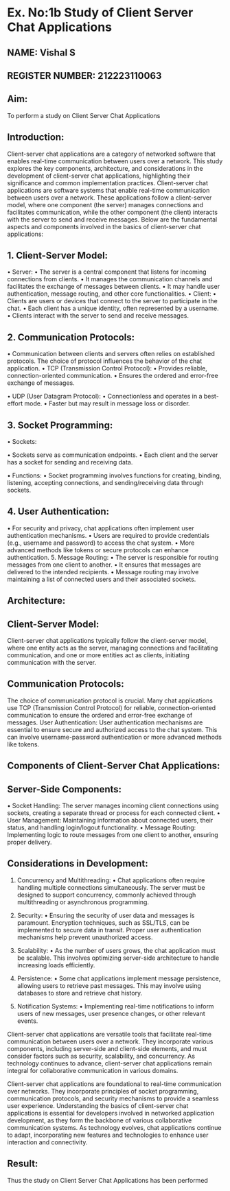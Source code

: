 # Ex. No:1b 			Study of Client Server Chat Applications
## NAME: Vishal S
## REGISTER NUMBER: 212223110063

## Aim: 
To perform a study on Client Server Chat Applications
## Introduction:
Client-server chat applications are a category of networked software that enables real-time communication between users over a network. This study explores the key components, architecture, and considerations in the development of client-server chat applications, highlighting their significance and common implementation practices.
Client-server chat applications are software systems that enable real-time communication between users over a network. These applications follow a client-server model, where one component (the server) manages connections and facilitates communication, while the other component (the client) interacts with the server to send and receive messages. Below are the fundamental aspects and components involved in the basics of client-server chat applications:
## 1. Client-Server Model:
•	Server:
•	The server is a central component that listens for incoming connections from clients.
•	It manages the communication channels and facilitates the exchange of messages between clients.
•	It may handle user authentication, message routing, and other core functionalities.
•	Client:
•	Clients are users or devices that connect to the server to participate in the chat.
•	Each client has a unique identity, often represented by a username.
•	Clients interact with the server to send and receive messages.
## 2. Communication Protocols:
•	Communication between clients and servers often relies on established protocols. The choice of protocol influences the behavior of the chat application.
•	TCP (Transmission Control Protocol):
•	Provides reliable, connection-oriented communication.
•	Ensures the ordered and error-free exchange of messages.

•	UDP (User Datagram Protocol):
•	Connectionless and operates in a best-effort mode.
•	Faster but may result in message loss or disorder.
## 3. Socket Programming:
•	Sockets:

•	Sockets serve as communication endpoints.
•	Each client and the server has a socket for sending and receiving data.

•	Functions:
•	Socket programming involves functions for creating, binding, listening, accepting connections, and sending/receiving data through sockets.
## 4. User Authentication:
•	For security and privacy, chat applications often implement user authentication mechanisms.
•	Users are required to provide credentials (e.g., username and password) to access the chat system.
•	More advanced methods like tokens or secure protocols can enhance authentication.
5. Message Routing:
•	The server is responsible for routing messages from one client to another.
•	It ensures that messages are delivered to the intended recipients.
•	Message routing may involve maintaining a list of connected users and their associated sockets.

## Architecture:
## Client-Server Model:
Client-server chat applications typically follow the client-server model, where one entity acts as the server, managing connections and facilitating communication, and one or more entities act as clients, initiating communication with the server.

## Communication Protocols:
The choice of communication protocol is crucial. Many chat applications use TCP (Transmission Control Protocol) for reliable, connection-oriented communication to ensure the ordered and error-free exchange of messages.
User Authentication:
User authentication mechanisms are essential to ensure secure and authorized access to the chat system. This can involve username-password authentication or more advanced methods like tokens.
## Components of Client-Server Chat Applications:
## Server-Side Components:

•	Socket Handling: The server manages incoming client connections using sockets, creating a separate thread or process for each connected client.
•	User Management: Maintaining information about connected users, their status, and handling login/logout functionality.
•	Message Routing: Implementing logic to route messages from one client to another, ensuring proper delivery.

## Considerations in Development:
1.	Concurrency and Multithreading:
•	Chat applications often require handling multiple connections simultaneously. The server must be designed to support concurrency, commonly achieved through multithreading or asynchronous programming.
2.	Security:
•	Ensuring the security of user data and messages is paramount. Encryption techniques, such as SSL/TLS, can be implemented to secure data in transit. Proper user authentication mechanisms help prevent unauthorized access.
3.	Scalability:
•	As the number of users grows, the chat application must be scalable. This involves optimizing server-side architecture to handle increasing loads efficiently.
4.	Persistence:
•	Some chat applications implement message persistence, allowing users to retrieve past messages. This may involve using databases to store and retrieve chat history.

5.	Notification Systems:
•	Implementing real-time notifications to inform users of new messages, user presence changes, or other relevant events.


Client-server chat applications are versatile tools that facilitate real-time communication between users over a network. They incorporate various components, including server-side and client-side elements, and must consider factors such as security, scalability, and concurrency. As technology continues to advance, client-server chat applications remain integral for collaborative communication in various domains.

Client-server chat applications are foundational to real-time communication over networks. They incorporate principles of socket programming, communication protocols, and security mechanisms to provide a seamless user experience. Understanding the basics of client-server chat applications is essential for developers involved in networked application development, as they form the backbone of various collaborative communication systems. As technology evolves, chat applications continue to adapt, incorporating new features and technologies to enhance user interaction and connectivity.


## Result:

Thus the study on Client Server Chat Applications has been performed


